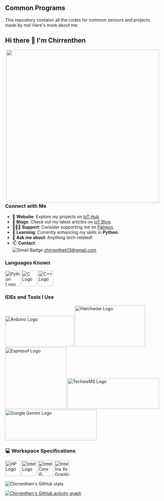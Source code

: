 ## Common Programs
This repository contaion all the codes for common sensors and projects made by me!
Here's more about me:
## Hi there 👋 I'm Chirrenthen 

<img align="right" width="500" height="500" src="https://i0.wp.com/sharpeyeinfotech.com/wp-content/uploads/2023/03/unnamed.gif?fit=500%2C500&ssl=1">

### Connect with Me

- 🔭 **Website**: Explore my projects on [IoT Hub](https://chirrenthen13.wixsite.com/iothub).  
- 📝 **Blogs**: Check out my latest articles on [IoT Blog](https://chirrenthen13.wixsite.com/iothub/blog).  
- 🧑🏻‍💻 **Support**: Consider supporting me on [Patreon](https://www.patreon.com/Chirrenthen).  
- 🌱 **Learning**: Currently enhancing my skills in **Python**.  
- 💬 **Ask me about**: Anything tech-related!  
- 📫 **Contact**:  
  <img src="https://img.shields.io/badge/Gmail-1DA1F2?style=for-the-badge&logo=gmail&logoColor=white" alt="Gmail Badge"> chirrenthen13@gmail.com

### Languages Known
<img height="50" width="50" src="https://img.icons8.com/color/48/000000/python.png" alt="Python Logo" />  <img height="50" width="50" src="https://img.icons8.com/color/48/000000/c-programming.png" alt="C Logo">  <img height="50" width="50" src="https://img.icons8.com/color/48/000000/c-plus-plus-logo.png" alt="C++ Logo">

### IDEs and Tools I Use
<img height="100" width="225" src="https://www.arduino.cc/en/uploads/Trademark/ArduinoCommunityLogo.png" alt="Arduino Logo"/>  
<img height="135" width="230" src="https://www.hatchwise.com/wp-content/uploads/2024/05/image-27.png.webp" alt="Hatchwise Logo"/>  
<img height="200" width="200" src="https://www.espressif.com/sites/all/themes/espressif/logo-black.svg" alt="Espressif Logo"/>  
<img height="100" width="300" src="https://techiesms.com/wp-content/uploads/2022/11/cropped-cropped-newlogo-banner-1.png" alt="TechiesMS Logo"/>  
<img height="100" width="300" src="https://upload.wikimedia.org/wikipedia/commons/thumb/8/8a/Google_Gemini_logo.svg/516px-Google_Gemini_logo.svg.png" alt="Google Gemini Logo"/> 

### 💻 Workspace Specifications
<img height="50" src="https://in-media.apjonlinecdn.com/logo/stores/1/LogoHPblue_1.svg" alt="HP Logo"/>     <img height="50" src="https://upload.wikimedia.org/wikipedia/commons/thumb/8/85/Intel_logo_2023.svg/768px-Intel_logo_2023.svg.png" alt="Intel Logo"/>     <img height="50" src="https://upload.wikimedia.org/wikipedia/en/thumb/4/4b/Intel_Core_i5_%2811th_generation%2C_logo%29.svg/768px-Intel_Core_i5_%2811th_generation%2C_logo%29.svg.png?20211018065945" alt="Intel Core i5 Logo"/>     <img height="50" src="https://upload.wikimedia.org/wikipedia/en/thumb/4/44/Intel_Iris_Xe_Graphics_%28logo%29.svg/330px-Intel_Iris_Xe_Graphics_%28logo%29.svg.png" alt="Intel Iris Xe Graphics Logo"/>  

![Chirrenthen's GitHub stats](https://github-readme-stats.vercel.app/api?username=Chirrenthen&theme=light&show_icons=true&&hide=issues,contribs)

[![Chirrenthen's GitHub activity graph](https://github-readme-activity-graph.vercel.app/graph?username=Chirrenthen&bg_color=ffffff&color=000407&line=4246ff&point=42fffb&area=true&hide_border=true)](https://github.com/ashutosh00710/github-readme-activity-graph)
